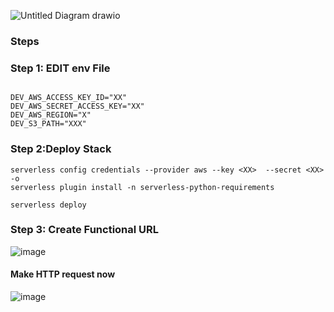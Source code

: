 ![Untitled Diagram drawio](https://github.com/soumilshah1995/hudi-daft-lambda/assets/39345855/7f86b35a-c5e9-4488-92eb-3ec50ec7d1d9)


### Steps 


### Step 1: EDIT env File 
```

DEV_AWS_ACCESS_KEY_ID="XX"
DEV_AWS_SECRET_ACCESS_KEY="XX"
DEV_AWS_REGION="X"
DEV_S3_PATH="XXX"
```
### Step 2:Deploy Stack
```
serverless config credentials --provider aws --key <XX>  --secret <XX> -o
serverless plugin install -n serverless-python-requirements

serverless deploy

```
### Step 3: Create Functional URL 

![image](https://github.com/soumilshah1995/hudi-daft-lambda/assets/39345855/69bf363e-3d54-45cf-ab46-2eeceb9a3454)


#### Make HTTP request now 
![image](https://github.com/soumilshah1995/hudi-daft-lambda/assets/39345855/9d24df18-c67e-4577-abd9-210fd924d795)
